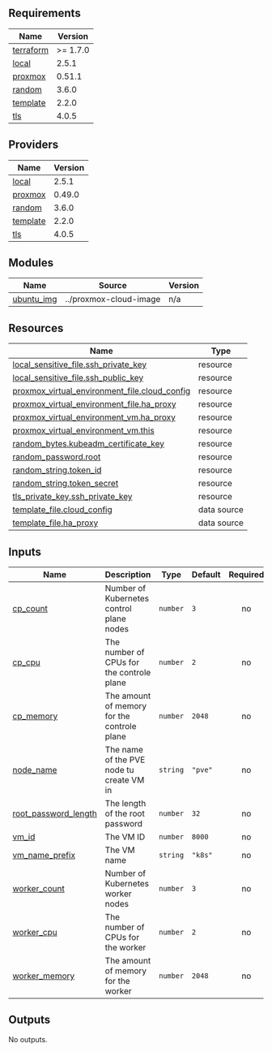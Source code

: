 <!-- BEGIN_TF_DOCS -->
## Requirements

| Name | Version |
|------|---------|
| <a name="requirement_terraform"></a> [terraform](#requirement\_terraform) | >= 1.7.0 |
| <a name="requirement_local"></a> [local](#requirement\_local) | 2.5.1 |
| <a name="requirement_proxmox"></a> [proxmox](#requirement\_proxmox) | 0.51.1 |
| <a name="requirement_random"></a> [random](#requirement\_random) | 3.6.0 |
| <a name="requirement_template"></a> [template](#requirement\_template) | 2.2.0 |
| <a name="requirement_tls"></a> [tls](#requirement\_tls) | 4.0.5 |

## Providers

| Name | Version |
|------|---------|
| <a name="provider_local"></a> [local](#provider\_local) | 2.5.1 |
| <a name="provider_proxmox"></a> [proxmox](#provider\_proxmox) | 0.49.0 |
| <a name="provider_random"></a> [random](#provider\_random) | 3.6.0 |
| <a name="provider_template"></a> [template](#provider\_template) | 2.2.0 |
| <a name="provider_tls"></a> [tls](#provider\_tls) | 4.0.5 |

## Modules

| Name | Source | Version |
|------|--------|---------|
| <a name="module_ubuntu_img"></a> [ubuntu\_img](#module\_ubuntu\_img) | ../proxmox-cloud-image | n/a |

## Resources

| Name | Type |
|------|------|
| [local_sensitive_file.ssh_private_key](https://registry.terraform.io/providers/hashicorp/local/2.5.1/docs/resources/sensitive_file) | resource |
| [local_sensitive_file.ssh_public_key](https://registry.terraform.io/providers/hashicorp/local/2.5.1/docs/resources/sensitive_file) | resource |
| [proxmox_virtual_environment_file.cloud_config](https://registry.terraform.io/providers/bpg/proxmox/0.51.1/docs/resources/virtual_environment_file) | resource |
| [proxmox_virtual_environment_file.ha_proxy](https://registry.terraform.io/providers/bpg/proxmox/0.51.1/docs/resources/virtual_environment_file) | resource |
| [proxmox_virtual_environment_vm.ha_proxy](https://registry.terraform.io/providers/bpg/proxmox/0.51.1/docs/resources/virtual_environment_vm) | resource |
| [proxmox_virtual_environment_vm.this](https://registry.terraform.io/providers/bpg/proxmox/0.51.1/docs/resources/virtual_environment_vm) | resource |
| [random_bytes.kubeadm_certificate_key](https://registry.terraform.io/providers/hashicorp/random/3.6.0/docs/resources/bytes) | resource |
| [random_password.root](https://registry.terraform.io/providers/hashicorp/random/3.6.0/docs/resources/password) | resource |
| [random_string.token_id](https://registry.terraform.io/providers/hashicorp/random/3.6.0/docs/resources/string) | resource |
| [random_string.token_secret](https://registry.terraform.io/providers/hashicorp/random/3.6.0/docs/resources/string) | resource |
| [tls_private_key.ssh_private_key](https://registry.terraform.io/providers/hashicorp/tls/4.0.5/docs/resources/private_key) | resource |
| [template_file.cloud_config](https://registry.terraform.io/providers/hashicorp/template/2.2.0/docs/data-sources/file) | data source |
| [template_file.ha_proxy](https://registry.terraform.io/providers/hashicorp/template/2.2.0/docs/data-sources/file) | data source |

## Inputs

| Name | Description | Type | Default | Required |
|------|-------------|------|---------|:--------:|
| <a name="input_cp_count"></a> [cp\_count](#input\_cp\_count) | Number of Kubernetes control plane nodes | `number` | `3` | no |
| <a name="input_cp_cpu"></a> [cp\_cpu](#input\_cp\_cpu) | The number of CPUs for the controle plane | `number` | `2` | no |
| <a name="input_cp_memory"></a> [cp\_memory](#input\_cp\_memory) | The amount of memory for the controle plane | `number` | `2048` | no |
| <a name="input_node_name"></a> [node\_name](#input\_node\_name) | The name of the PVE node tu create VM in | `string` | `"pve"` | no |
| <a name="input_root_password_length"></a> [root\_password\_length](#input\_root\_password\_length) | The length of the root password | `number` | `32` | no |
| <a name="input_vm_id"></a> [vm\_id](#input\_vm\_id) | The VM ID | `number` | `8000` | no |
| <a name="input_vm_name_prefix"></a> [vm\_name\_prefix](#input\_vm\_name\_prefix) | The VM name | `string` | `"k8s"` | no |
| <a name="input_worker_count"></a> [worker\_count](#input\_worker\_count) | Number of Kubernetes worker nodes | `number` | `3` | no |
| <a name="input_worker_cpu"></a> [worker\_cpu](#input\_worker\_cpu) | The number of CPUs for the worker | `number` | `2` | no |
| <a name="input_worker_memory"></a> [worker\_memory](#input\_worker\_memory) | The amount of memory for the worker | `number` | `2048` | no |

## Outputs

No outputs.
<!-- END_TF_DOCS -->
